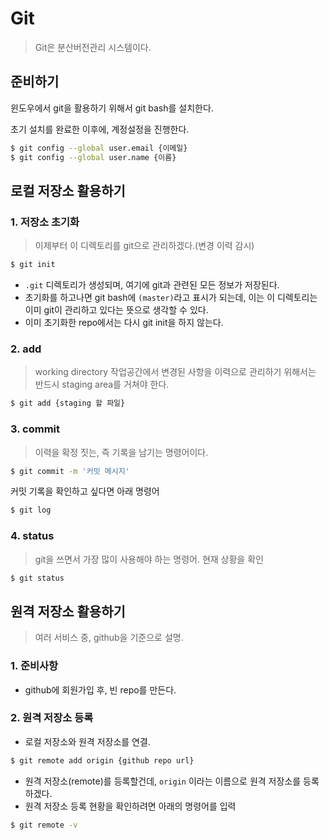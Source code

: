 # Git

> Git은 분산버전관리 시스템이다.

## 준비하기

윈도우에서 git을 활용하기 위해서 git bash를 설치한다.

초기 설치를 완료한 이후에, 계정설정을 진행한다.

```sh
$ git config --global user.email {이메일}
$ git config --global user.name {이름}
```

## 로컬 저장소 활용하기

### 1. 저장소 초기화

> 이제부터 이 디렉토리를 git으로 관리하겠다.(변경 이력 감시)

```sh
$ git init
```

- `.git` 디렉토리가 생성되며, 여기에 git과 관련된 모든 정보가 저장된다.
- 초기화를 하고나면 git bash에 `(master)`라고 표시가 되는데, 이는 이 디렉토리는 이미 git이 관리하고 있다는 뜻으로 생각할 수 있다.
- 이미 초기화한 repo에서는 다시 git init을 하지 않는다.

### 2. add

> working directory 작업공간에서 변경된 사항을 이력으로 관리하기 위해서는 반드시 staging area를 거쳐야 한다.

```sh
$ git add {staging 할 파일}
```

### 3. commit

> 이력을 확정 짓는, 즉 기록을 남기는 명령어이다.

```sh
$ git commit -m '커밋 메시지'
```

커밋 기록을 확인하고 싶다면 아래 명령어

```sh
$ git log
```

### 4. status

> git을 쓰면서 가장 많이 사용해야 하는 명령어. 현재 상황을 확인

```sh
$ git status
```

## 원격 저장소 활용하기

> 여러 서비스 중, github을 기준으로 설명.

### 1. 준비사항

- github에 회원가입 후, 빈 repo를 만든다.

### 2. 원격 저장소 등록

- 로컬 저장소와 원격 저장소를 연결.

```sh
$ git remote add origin {github repo url}
```

- 원격 저장소(remote)를 등록할건데,  `origin` 이라는 이름으로 원격 저장소를 등록하겠다.
- 원격 저장소 등록 현황을 확인하려면 아래의 명령어를 입력

```sh
$ git remote -v
```



